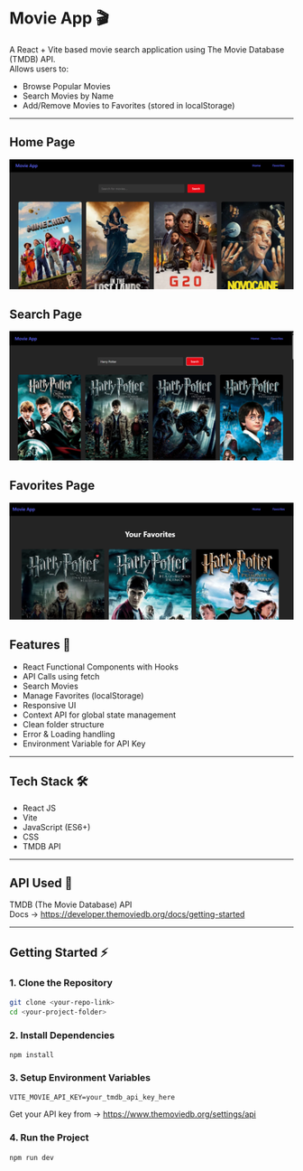 # Movie App 🎬

A React + Vite based movie search application using The Movie Database (TMDB) API.  
Allows users to:

- Browse Popular Movies
- Search Movies by Name
- Add/Remove Movies to Favorites (stored in localStorage)

---

## Home Page

<p align="center">
  <img src="public/assets/home.png" width="600">
</p>

## Search Page

<p align="center">
  <img src="public/assets/search.png" width="600">
</p>

## Favorites Page

<p align="center">
  <img src="public/assets/favorites.png" width="600">
</p>

## Features 🚀

- React Functional Components with Hooks
- API Calls using fetch
- Search Movies
- Manage Favorites (localStorage)
- Responsive UI
- Context API for global state management
- Clean folder structure
- Error & Loading handling
- Environment Variable for API Key

---

## Tech Stack 🛠️

- React JS
- Vite
- JavaScript (ES6+)
- CSS
- TMDB API

---

## API Used 🎥

TMDB (The Movie Database) API  
Docs → https://developer.themoviedb.org/docs/getting-started

---

## Getting Started ⚡

### 1. Clone the Repository

```bash
git clone <your-repo-link>
cd <your-project-folder>
```

### 2. Install Dependencies

```
npm install
```

### 3. Setup Environment Variables

```
VITE_MOVIE_API_KEY=your_tmdb_api_key_here
```

Get your API key from → https://www.themoviedb.org/settings/api

### 4. Run the Project

```
npm run dev
```
